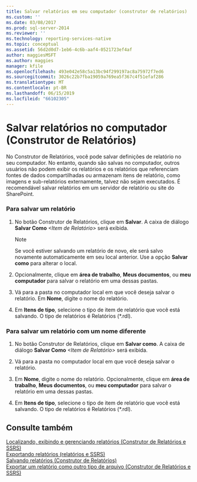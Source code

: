 ```yaml
---
title: Salvar relatórios em seu computador (construtor de relatórios) | Microsoft Docs
ms.custom: ''
ms.date: 03/08/2017
ms.prod: sql-server-2014
ms.reviewer: ''
ms.technology: reporting-services-native
ms.topic: conceptual
ms.assetid: 56d2d0d7-1eb6-4c6b-aaf4-0521723ef4af
author: maggiesMSFT
ms.author: maggies
manager: kfile
ms.openlocfilehash: 493e042e58c5a13bc94f299197ac8a75972f7ed6
ms.sourcegitcommit: 3026c22b7fba19059a769ea5f367c4f51efaf286
ms.translationtype: MT
ms.contentlocale: pt-BR
ms.lasthandoff: 06/15/2019
ms.locfileid: "66102305"
---
```

# <a name="save-reports-to-your-computer-report-builder"></a>Salvar relatórios no computador (Construtor de Relatórios)
  No Construtor de Relatórios, você pode salvar definições de relatório no seu computador. No entanto, quando são salvas no computador, outros usuários não podem exibir os relatórios e os relatórios que referenciam fontes de dados compartilhadas ou armazenam itens de relatório, como imagens e sub-relatórios externamente, talvez não sejam executados. É recomendável salvar relatórios em um servidor de relatório ou site do SharePoint.  
  
### <a name="to-save-a-report"></a>Para salvar um relatório  
  
1.  No botão Construtor de Relatórios, clique em **Salvar**. A caixa de diálogo **Salvar Como** _\<Item de Relatório>_ será exibida.  
  
    > [!NOTE]  
    >  Se você estiver salvando um relatório de novo, ele será salvo novamente automaticamente em seu local anterior. Use a opção **Salvar como** para alterar o local.  
  
2.  Opcionalmente, clique em **área de trabalho**, **Meus documentos**, ou **meu computador** para salvar o relatório em uma dessas pastas.  
  
3.  Vá para a pasta no computador local em que você deseja salvar o relatório. Em **Nome**, digite o nome do relatório.  
  
4.  Em **Itens de tipo**, selecione o tipo de item de relatório que você está salvando. O tipo de relatórios é Relatórios (*.rdl).  
  
### <a name="to-save-a-report-as-a-different-name"></a>Para salvar um relatório com um nome diferente  
  
1.  No botão Construtor de Relatórios, clique em **Salvar como**. A caixa de diálogo **Salvar Como** _\<Item de Relatório>_ será exibida.  
  
2.  Vá para a pasta no computador local em que você deseja salvar o relatório.  
  
3.  Em **Nome**, digite o nome do relatório. Opcionalmente, clique em **área de trabalho**, **Meus documentos**, ou **meu computador** para salvar o relatório em uma dessas pastas.  
  
4.  Em **Itens de tipo**, selecione o tipo de item de relatório que você está salvando. O tipo de relatórios é Relatórios (*.rdl).  
  
## <a name="see-also"></a>Consulte também  
 [Localizando, exibindo e gerenciando relatórios &#40;Construtor de Relatórios e SSRS&#41;](report-builder/finding-viewing-and-managing-reports-report-builder-and-ssrs.md)   
 [Exportando relatórios &#40;relatórios e SSRS&#41;](report-builder/export-reports-report-builder-and-ssrs.md)   
 [Salvando relatórios &#40;Construtor de Relatórios&#41;](report-builder/saving-reports-report-builder.md)   
 [Exportar um relatório como outro tipo de arquivo &#40;Construtor de Relatórios e SSRS&#41;](../../2014/reporting-services/export-a-report-as-another-file-type-report-builder-and-ssrs.md)  
  
  
